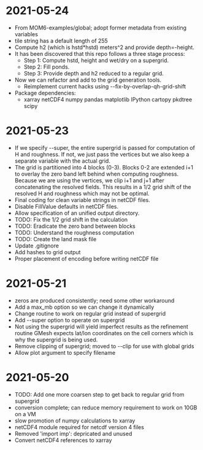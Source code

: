 # 2021-05-24

 - From MOM6-examples/global; adopt former metadata from existing variables
 - tile string has a default length of 255
 - Compute h2 (which is hstd\*hstd) meters^2 and provide depth=-height.
 - It has been discovered that this repo follows a three stage process:
   - Step 1: Compute hstd, height and wet/dry on a supergrid.
   - Step 2: Fill ponds.
   - Step 3: Provide depth and h2 reduced to a regular grid.
 - Now we can refactor and add to the grid generation tools.
   - Reimplement current hacks using --fix-by-overlap-qh-grid-shift
 - Package dependencies:
   - xarray netCDF4 numpy pandas matplotlib IPython cartopy pkdtree scipy

# 2021-05-23

 - If we specify --super, the entire supergrid is passed for computation of H
   and roughness.  If not, we just pass the vertices but we also keep a
   separate variable with the actual grid.
 - The grid is partitioned into 4 blocks (0-3).  Blocks 0-2 are extended
   i+1 to overlay the zero band left behind when computing roughness.
   Because we are using the vertices, we clip i+1 and j+1 after concatenating
   the resolved fields.  This results in a 1/2 grid shift of the resolved H
   and roughness which may not be optimal.
 - Final coding for clean variable strings in netCDF files.
 - Disable FillValue defaults in netCDF files.
 - Allow specification of an unified output directory.
 - TODO: Fix the 1/2 grid shift in the calculation
 - TODO: Eradicate the zero band between blocks
 - TODO: Understand the roughness computation
 - TODO: Create the land mask file
 - Update .gitignore
 - Add hashes to grid output
 - Proper placement of encoding before writing netCDF file

# 2021-05-21

 - zeros are produced consistently; need some other workaround
 - Add a max\_mb option so we can change it dynamically
 - Change routine to work on regular grid instead of supergrid
 - Add --super option to operate on supergrid
 - Not using the supergrid will yield imperfect results as the refinement
   routine GMesh expects lat/lon coordinates on the cell corners which is
   why the supergrid is being used.
 - Remove clipping of supergrid; moved to --clip for use with global grids
 - Allow plot argument to specify filename

# 2021-05-20

 - TODO: Add one more coarsen step to get back to regular grid from supergrid
 - conversion complete; can reduce memory requirement to work on 10GB on a VM
 - slow promotion of numpy calculations to xarray
 - netCDF4 module required for netcdf version 4 files
 - Removed 'import imp': depricated and unused
 - Convert netCDF4 references to xarray
